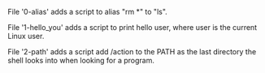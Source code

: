 File '0-alias' adds a script to alias "rm *" to "ls".

File '1-hello_you' adds a script to print hello user, where user is the current Linux user.

File '2-path' adds a script add /action to the PATH as the last directory the shell looks into when looking for a program.
